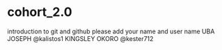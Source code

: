 # cohort_2.0
introduction to git and github
please add your name and user name
UBA JOSEPH      @kalistos1
KINGSLEY OKORO  @kester712